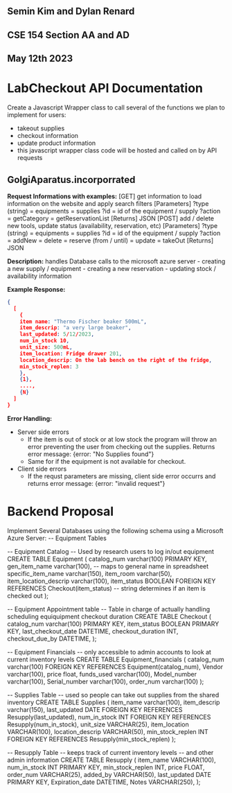 ## Semin Kim and Dylan Renard
## CSE 154 Section AA and AD
## May 12th 2023

# LabCheckout API Documentation
Create a Javascript Wrapper class to call several of the functions
we plan to implement for users:
* takeout supplies
* checkout information
* update product information
* this javascript wrapper class code will be hosted and called on by API requests

## GolgiAparatus.incorporrated
**Request Informations with examples:**
    [GET] get information to load information on the website and apply search filters
      [Parameters]
        ?type (string) = equipments
                       = supplies
        ?id = id of the equipment / supply
        ?action = getCategory
                = getReservationList
      [Returns] JSON
    [POST] add / delete new tools, update status (availability, reservation, etc)
      [Parameters]
        ?type (string) = equipments
                       = supplies
        ?id = id of the equipment / supply
        ?action = addNew
                = delete
                = reserve (from / until)
                = update
                = takeOut
      [Returns] JSON

**Description:** handles Database calls to the microsoft azure server
    - creating a new supply / equipment
    - creating a new reservation
    - updating stock / availability information

**Example Response:**

```json
{
  [
    {
    item name: "Thermo Fischer beaker 500mL",
    item_descrip: "a very large beaker",
    last_updated: 5/12/2023,
    num_in_stock 10,
    unit_size: 500mL,
    item_location: Fridge drawer 201,
    location_descrip: On the lab bench on the right of the fridge,
    min_stock_replen: 3
    },
    {1},
    ....,
    {N}
  ]
}
```

**Error Handling:**

- Server side errors
  - If the item is out of stock or at low stock the program will throw an error
    preventing the user from checking out the supplies. Returns error message:
    {error: "No Supplies found"}
  - Same for if the equipment is not available for checkout.
- Client side errors
  - If the requst parameters are missing, client side error occurrs and returns
    error message: {error: "invalid request"}



# Backend Proposal
Implement Several Databases using the following schema
using a Microsoft Azure Server:
-- Equipment Tables

-- Equipment Catalog
-- Used by research users to log in/out equipment
CREATE TABLE Equipment (
  catalog_num varchar(100) PRIMARY KEY,
  gen_item_name varchar(100), -- maps to general name in spreadsheet
  specific_item_name varchar(150),
  item_room varchar(50),
  item_location_descrip varchar(100),
  item_status BOOLEAN FOREIGN KEY REFERENCES Checkout(item_status)  -- string determines if an item is checked out
);

-- Equipment Appointment table
-- Table in charge of actually handling scheduling equiquipment checkout duration
CREATE TABLE Checkout (
  catalog_num varchar(100) PRIMARY KEY,
  item_status BOOLEAN PRIMARY KEY,
  last_checkout_date DATETIME,
  checkout_duration INT,
  checkout_due_by DATETIME,
);

-- Equipment Financials
-- only accessible to admin accounts to look at current inventory levels
CREATE TABLE Equipment_financials (
  catalog_num varchar(100) FOREIGN KEY REFERENCES Equipment(catalog_num),
  Vendor varchar(100),
  price float,
  funds_used varchar(100),
  Model_number varchar(100),
  Serial_number varchar(100),
  order_num varchar(100)
);


-- Supplies Table
-- used so people can take out supplies from the shared inventory
CREATE TABLE Supplies (
  item_name varchar(100),
  item_descrip varchar(150),
  last_updated DATE FOREIGN KEY REFERENCES Resupply(last_updated),
  num_in_stock INT FOREIGN KEY REFERENCES Resupply(num_in_stock),
  unit_size VARCHAR(25),
  item_location VARCHAR(100),
  location_descrip VARCHAR(50),
  min_stock_replen INT FOREIGN KEY REFERENCES Resupply(min_stock_replen)
);


-- Resupply Table
-- keeps track of current inventory levels
-- and other admin information
CREATE TABLE Resupply (
  item_name VARCHAR(100),
  num_in_stock INT PRIMARY KEY,
  min_stock_replen INT,
  price FLOAT,
  order_num VARCHAR(25),
  added_by VARCHAR(50),
  last_updated DATE PRIMARY KEY,
  Expiration_date DATETIME,
  Notes VARCHAR(250),
);